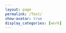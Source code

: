```yaml
---
layout: page
permalink: /Test/
show-avatar: true
display_categories: [work]
---
```

<html>
 <center>
<body>
</body>
</center>
</html>

<script type="text/javascript" src="https://unpkg.com/@babel/polyfill@7.0.0/dist/polyfill.js"></script>
<script type="text/javascript" src="https://unpkg.com/vtk.js"></script>
<script type="text/javascript">  
  var fullScreenRenderer = vtk.Rendering.Misc.vtkFullScreenRenderWindow.newInstance({
    background: [0, 0, 0],
    containerStyle: { width: '400px', height: "600px" } });
  var actor = vtk.Rendering.Core.vtkActor.newInstance();
  //var mapper = vtk.Rendering.Core.vtkMapper.newInstance();
 var mapper = vtk.Sources.Rendering.OpenGL.PolyDataMapper.newInstance();
  var reader = vtk.IO.Legacy.vtkPolyDataReader.newInstance();
  var camera             = vtk.Rendering.Core.vtkCamera.newInstance();
  const url              = '/assets/img/sub-sub-035_hole__filled.vtk';
 //camera = renderer.GetActiveCamera()
  //var reader = vtk.IO.XML.vtkXMLPolyDataReader.newInstance();
  //reader.setUrl('/assets/img/ImageToStl.com_deterministicatlas__estimatedparameters__template_img.vtp')
  reader.setUrl(url);
  reader.update();
  //mapper.setInput(reader.getOutput()); or reader.getOutputData(0)
  mapper.setInputData(reader.getOutputData());
  actor.setMapper(mapper);  
 actor.getProperty().setColor(1.0, 0.0, 0.0);
  //mapper.setInputData(polydata);
  //var polydata = reader.getOutputData(0); or getOuput()??
  //mapper.setInputConnection(reader.getOutputPort());
  var renderer = fullScreenRenderer.getRenderer();
  renderer.addActor(actor);
  renderer.resetCamera(); // after adding actor resetCamera() so that resetCamera() can take into consideration the bounds of all actors in the scene.
  //camera.zoom(1);
  //renderer.setActiveCamera(camera);
  var renderWindow = fullScreenRenderer.getRenderWindow();
  renderWindow.render(); 
</script>

